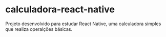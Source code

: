 # calculadora-react-native

Projeto desenvolvido para estudar React Native, uma calculadora simples que realiza operalções básicas.
